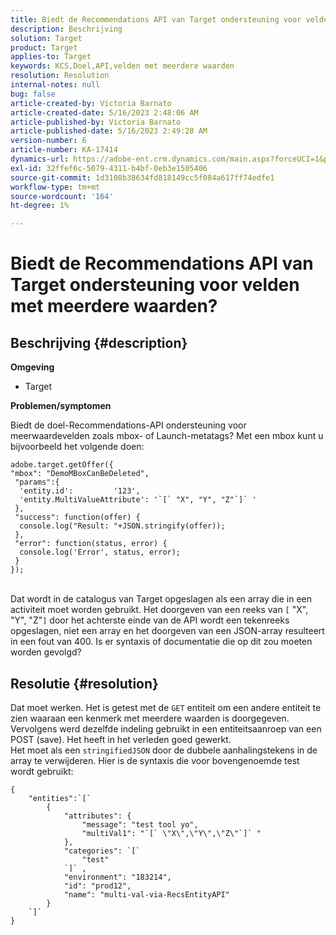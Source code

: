 ```yaml
---
title: Biedt de Recommendations API van Target ondersteuning voor velden met meerdere waarden?
description: Beschrijving
solution: Target
product: Target
applies-to: Target
keywords: KCS,Doel,API,velden met meerdere waarden
resolution: Resolution
internal-notes: null
bug: false
article-created-by: Victoria Barnato
article-created-date: 5/16/2023 2:48:06 AM
article-published-by: Victoria Barnato
article-published-date: 5/16/2023 2:49:28 AM
version-number: 6
article-number: KA-17414
dynamics-url: https://adobe-ent.crm.dynamics.com/main.aspx?forceUCI=1&pagetype=entityrecord&etn=knowledgearticle&id=01b2ed10-94f3-ed11-8848-6045bd006ce9
exl-id: 32ffef6c-5079-4311-b4bf-0eb3e1505406
source-git-commit: 1d3108b38634fd818149cc5f084a617ff74edfe1
workflow-type: tm+mt
source-wordcount: '164'
ht-degree: 1%

---
```


# Biedt de Recommendations API van Target ondersteuning voor velden met meerdere waarden?

## Beschrijving {#description}

<b>Omgeving</b>
- Target


<b>Problemen/symptomen</b>

Biedt de doel-Recommendations-API ondersteuning voor meerwaardevelden zoals mbox- of Launch-metatags? Met een mbox kunt u bijvoorbeeld het volgende doen:


```
adobe.target.getOffer({
"mbox": "DemoMBoxCanBeDeleted",
 "params":{
  'entity.id':         '123',   
  'entity.MultiValueAttribute': '`[` "X", "Y", "Z"`]` '
 },
 "success": function(offer) {
  console.log("Result: "+JSON.stringify(offer));
 },
 "error": function(status, error) {
  console.log('Error', status, error);
 }
});
```

<br>Dat wordt in de catalogus van Target opgeslagen als een array die in een activiteit moet worden gebruikt. Het doorgeven van een reeks van `[` &quot;X&quot;, &quot;Y&quot;, &quot;Z&quot;`]`  door het achterste einde van de API wordt een tekenreeks opgeslagen, niet een array en het doorgeven van een JSON-array resulteert in een fout van 400. Is er syntaxis of documentatie die op dit zou moeten worden gevolgd?

## Resolutie {#resolution}


Dat moet werken. Het is getest met de `GET` entiteit om een andere entiteit te zien waaraan een kenmerk met meerdere waarden is doorgegeven. Vervolgens werd dezelfde indeling gebruikt in een entiteitsaanroep van een POST (save). Het heeft in het verleden goed gewerkt.
<br>Het moet als een `stringifiedJSON` door de dubbele aanhalingstekens in de array te verwijderen. Hier is de syntaxis die voor bovengenoemde test wordt gebruikt:<br>

```
{
    "entities":`[` 
        {
            "attributes": {
                "message": "test tool yo",
                "multiVal1": "`[` \"X\",\"Y\",\"Z\"`]` "
            },
            "categories": `[` 
                "test"
            `]` ,
            "environment": "183214",
            "id": "prod12",
            "name": "multi-val-via-RecsEntityAPI"
        }
    `]` 
}
```
